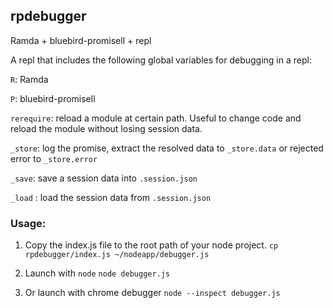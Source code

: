 ## rpdebugger

Ramda + bluebird-promisell + repl

A repl that includes the following global variables for debugging in a repl:

`R`: Ramda

`P`: bluebird-promisell

`rerequire`: reload a module at certain path. Useful to change code and reload the module without losing session data.

`_store`: log the promise, extract the resolved data to `_store.data` or rejected error to `_store.error`

`_save`: save a session data into `.session.json`

`_load` : load the session data from `.session.json`

### Usage:
1. Copy the index.js file to the root path of your node project.
`cp rpdebugger/index.js ~/nodeapp/debugger.js`

2. Launch with `node`
`node debugger.js`

3. Or launch with chrome debugger
`node --inspect debugger.js`
